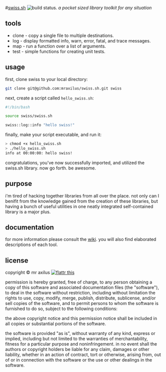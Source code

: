 #[swiss.sh][1] ![build status.][2]
*a pocket sized library toolkit for any situation*

## tools
* clone - copy a single file to multiple destinations.
* log - display formatted info, warn, error, fatal, and trace messages.
* map - run a function over a list of arguments.
* test - simple functions for creating unit tests.

## usage
first, clone swiss to your local directory:
```sh
git clone git@github.com:mraxilus/swiss.sh.git swiss
```

next, create a script called `hello_swiss.sh`:
```sh
#!/bin/bash

source swiss/swiss.sh

swiss::log::info "hello swiss!"
```

finally, make your script executable, and run it:
```sh
> chmod +x hello_swiss.sh
> ./hello_swiss.sh
info at 00:00:00: hello swiss!
```
congratulations, you've now successfully imported, and utilized the swiss.sh
library. now go forth. be awesome.

## purpose
i'm tired of hacking together libraries from all over the place. not only can
I benifit from the knowledge gained from the creation of these libraries, but
having a bunch of useful utilities in one neatly integrated self-contained
library is a major plus.

## documentation
for more information please consult the [wiki][3]. you will also find elaborated
descriptions of each tool.

## license
copyright © mr axilus [![flattr this][4]][5]

permission is hereby granted, free of charge, to any person obtaining a copy of
this software and associated documentation files (the "software"), to deal in
the software without restriction, including without limitation the rights to
use, copy, modify, merge, publish, distribute, sublicense, and/or sell copies of
the software, and to permit persons to whom the software is furnished to do so,
subject to the following conditions:

the above copyright notice and this permission notice shall be included in all
copies or substantial portions of the software.

the software is provided "as is", without warranty of any kind, express or
implied, including but not limited to the warranties of merchantability, fitness
for a particular purpose and noninfringement. in no event shall the authors or
copyright holders be liable for any claim, damages or other liability, whether
in an action of contract, tort or otherwise, arising from, out of or in
connection with the software or the use or other dealings in the software.

[1]: mraxil.us "swiss.sh"
[2]: https://secure.travis-ci.org/mraxilus/swiss.sh.png?branch=master
[3]: https://github.com/mraxilus/swiss.sh/wiki
[4]: http://api.flattr.com/button/flattr-badge-large.png
[5]: https://flattr.com/profile/mraxilus

